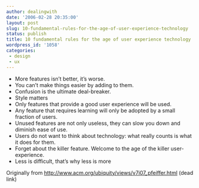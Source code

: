 ```yaml
---
author: dealingwith
date: '2006-02-28 20:35:00'
layout: post
slug: 10-fundamental-rules-for-the-age-of-user-experience-technology
status: publish
title: 10 fundamental rules for the age of user experience technology
wordpress_id: '1058'
categories:
 - design
 - ux
---
```


- More features isn’t better, it’s worse. 
- You can’t make things easier by
adding to them. 
- Confusion is the ultimate deal-breaker. 
- Style matters 
- Only features that provide a good user experience will be used. 
- Any feature that requires learning will only be adopted by a small fraction of users. 
- Unused features are not only useless, they can slow you down and diminish ease
of use. 
- Users do not want to think about technology: what really counts is
what it does for them. 
- Forget about the killer feature. Welcome to the age
of the killer user-experience. 
- Less is difficult, that’s why less is more

Originally from <a class="dead">http://www.acm.org/ubiquity/views/v7i07_pfeiffer.html (dead link)</a>

